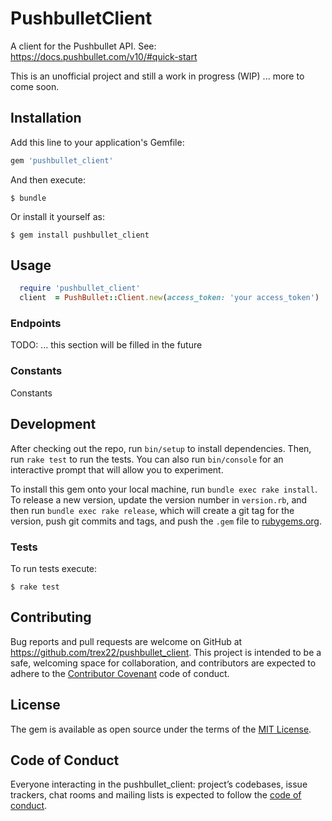 # PushbulletClient
A client for the Pushbullet API. See: https://docs.pushbullet.com/v10/#quick-start

This is an unofficial project and still a work in progress (WIP) ... more to come soon.

## Installation

Add this line to your application's Gemfile:

```ruby
gem 'pushbullet_client'
```

And then execute:

    $ bundle

Or install it yourself as:

    $ gem install pushbullet_client

## Usage

```ruby
  require 'pushbullet_client'
  client  = PushBullet::Client.new(access_token: 'your access_token')
```

### Endpoints
  TODO: ... this section will be filled in the future

### Constants
  Constants

## Development

After checking out the repo, run `bin/setup` to install dependencies. Then, run `rake test` to run the tests. You can also run `bin/console` for an interactive prompt that will allow you to experiment.

To install this gem onto your local machine, run `bundle exec rake install`. To release a new version, update the version number in `version.rb`, and then run `bundle exec rake release`, which will create a git tag for the version, push git commits and tags, and push the `.gem` file to [rubygems.org](https://rubygems.org).

### Tests
To run tests execute:

    $ rake test

## Contributing

Bug reports and pull requests are welcome on GitHub at https://github.com/trex22/pushbullet_client. This project is intended to be a safe, welcoming space for collaboration, and contributors are expected to adhere to the [Contributor Covenant](http://contributor-covenant.org) code of conduct.

## License

The gem is available as open source under the terms of the [MIT License](https://opensource.org/licenses/MIT).

## Code of Conduct

Everyone interacting in the pushbullet_client: project’s codebases, issue trackers, chat rooms and mailing lists is expected to follow the [code of conduct](https://github.com/trex22/pushbullet_client/blob/master/CODE_OF_CONDUCT.md).

